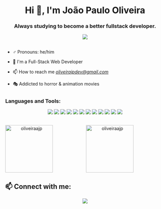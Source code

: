 <div align="center">
<h1 align="center">Hi 👋, I'm João Paulo Oliveira</h1>
<h3 align="center">Always studying to become a better fullstack developer.</h3>
<img src="https://i.pinimg.com/originals/06/6d/c3/066dc352e368eb84f17c9aa0154a1a87.gif"/>
 </div>
<br>

- ♂️ Pronouns: he/him

- 🌱 I'm a Full-Stack Web Developer

- 📫 How to reach me *oliveirajpdev@gmail.com*

- 🎭 Addicted to horror & animation movies


##
<h3 align="left">Languages and Tools:</h3>
<div align="center">
<img src="https://img.shields.io/badge/HTML5-E34F26?style=for-the-badge&logo=html5&logoColor=white">
 <img src="https://img.shields.io/badge/CSS3-1572B6?style=for-the-badge&logo=css3&logoColor=white">
 <img src="https://img.shields.io/badge/React-20232A?style=for-the-badge&logo=react&logoColor=61DAFB">
 <img src="https://img.shields.io/badge/JavaScript-323330?style=for-the-badge&logo=javascript&logoColor=F7DF1E">
 <img src="https://img.shields.io/badge/Node.js-43853D?style=for-the-badge&logo=node.js&logoColor=white">
 <img src="https://img.shields.io/badge/MongoDB-4EA94B?style=for-the-badge&logo=mongodb&logoColor=white">
 <img src="https://img.shields.io/badge/figma-%23F24E1E.svg?style=for-the-badge&logo=figma&logoColor=white">
 <img src="https://img.shields.io/badge/postgres-%23316192.svg?style=for-the-badge&logo=postgresql&logoColor=white">
<img src="https://img.shields.io/badge/typescript-%23007ACC.svg?style=for-the-badge&logo=typescript&logoColor=white">
<img src="https://img.shields.io/badge/Prisma-3982CE?style=for-the-badge&logo=Prisma&logoColor=white">
<img src="https://img.shields.io/badge/AWS-%23FF9900.svg?style=for-the-badge&logo=amazon-aws&logoColor=white">
<img src="https://img.shields.io/badge/docker-%230db7ed.svg?style=for-the-badge&logo=docker&logoColor=white">
</div>
<br>
<div align="center"
<p><img height ="150" align="left" src="https://github-readme-stats.vercel.app/api/top-langs?username=oliveiraajp&theme=tokyonight&show_icons=true&locale=en&layout=compact" alt="oliveiraajp" /></p>

<p>&nbsp;<img height ="150" align="center" src="https://github-readme-stats.vercel.app/api?username=oliveiraajp&theme=tokyonight&show_icons=true&locale=en" alt="oliveiraajp" /></p>
</div>
<h2>📫 Connect with me: </h2>
<div align="center">
 <a href="https://www.linkedin.com/in/oliveiraa-jp/" target="_blank"><img src="https://img.shields.io/badge/-LinkedIn-%230077B5?style=for-the-badge&logo=linkedin&logoColor=white" target="_blank"></a>
 </div>

